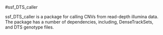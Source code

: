 #ssf_DTS_caller

ssf_DTS_caller is a package for calling CNVs from read-depth illumina data. The package has a number of dependencies, including, DenseTrackSets, and DTS genotype files.
